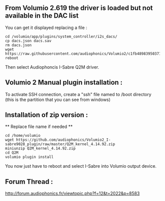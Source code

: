 ## From Volumio 2.619 the driver is loaded but not available in the DAC list
You can get it displayed replacing a file :

```
cd /volumio/app/plugins/system_controller/i2s_dacs/
cp dacs.json dacs.sav
rm dacs.json
wget https://raw.githubusercontent.com/audiophonics/Volumio2/c1fb489839503718cc6df8473b04efd017ffb50d/app/plugins/system_controller/i2s_dacs/dacs.json
reboot
```
Then select Audiophoncis I-Sabre Q2M driver.

## Volumio 2 Manual plugin installation :

To activate SSH connection, create a "ssh" file named to /boot directory
(this is the partition that you can see from windows)


##  Installation of zip version :
** Replace file name if needed **
```
cd /home/volumio
wget https://github.com/audiophonics/Volumio2_I-sabre9028_plugin/raw/master/Q2M_kernel_4.14.92.zip
miniunzip Q2M_kernel_4.14.92.zip
cd Q2M
volumio plugin install
```
You now just have to reboot and select I-Sabre into Volumio output device.


## Forum Thread :
http://forum.audiophonics.fr/viewtopic.php?f=12&t=2022&p=8583
